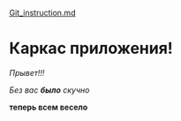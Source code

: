 [Git_instruction.md](https://github.com/Radik-1978/GitHubTest/files/9125568/Git_instruction.md)
# Каркас приложения!

_Прывет!!!_

*Без вас __было__ скучно*

__теперь всем весело__
